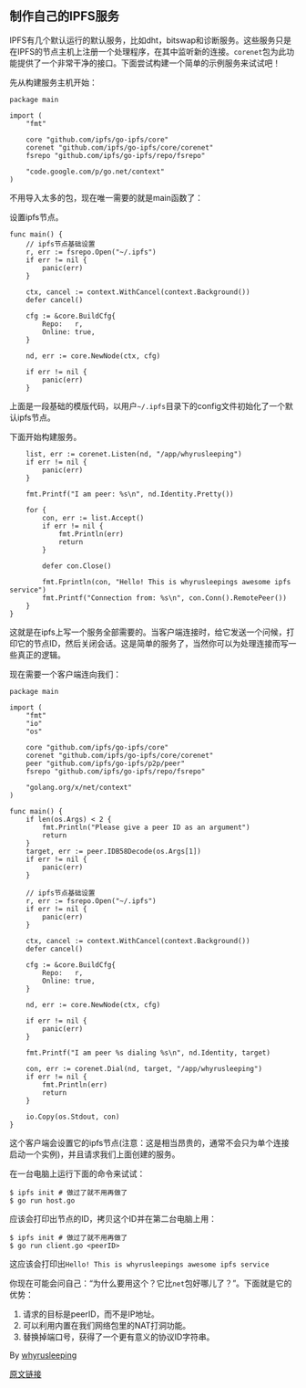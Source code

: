 ## 制作自己的IPFS服务

IPFS有几个默认运行的默认服务，比如dht，bitswap和诊断服务。这些服务只是在IPFS的节点主机上注册一个处理程序，在其中监听新的连接。`corenet`包为此功能提供了一个非常干净的接口。下面尝试构建一个简单的示例服务来试试吧！

先从构建服务主机开始：

```
package main

import (
	"fmt"

	core "github.com/ipfs/go-ipfs/core"
	corenet "github.com/ipfs/go-ipfs/core/corenet"
	fsrepo "github.com/ipfs/go-ipfs/repo/fsrepo"

	"code.google.com/p/go.net/context"
)
```

不用导入太多的包，现在唯一需要的就是main函数了：

设置ipfs节点。

```
func main() {
	// ipfs节点基础设置
	r, err := fsrepo.Open("~/.ipfs")
	if err != nil {
		panic(err)
	}

	ctx, cancel := context.WithCancel(context.Background())
	defer cancel()

	cfg := &core.BuildCfg{
		Repo:   r,
		Online: true,
	}

	nd, err := core.NewNode(ctx, cfg)

	if err != nil {
		panic(err)
	}
```

上面是一段基础的模版代码，以用户`~/.ipfs`目录下的config文件初始化了一个默认ipfs节点。

下面开始构建服务。

```
	list, err := corenet.Listen(nd, "/app/whyrusleeping")
	if err != nil {
		panic(err)
	}

	fmt.Printf("I am peer: %s\n", nd.Identity.Pretty())

	for {
		con, err := list.Accept()
		if err != nil {
			fmt.Println(err)
			return
		}

		defer con.Close()

		fmt.Fprintln(con, "Hello! This is whyrusleepings awesome ipfs service")
		fmt.Printf("Connection from: %s\n", con.Conn().RemotePeer())
	}
}
```

这就是在ipfs上写一个服务全部需要的。当客户端连接时，给它发送一个问候，打印它的节点ID，然后关闭会话。这是简单的服务了，当然你可以为处理连接而写一些真正的逻辑。

现在需要一个客户端连向我们：

```
package main

import (
	"fmt"
	"io"
	"os"

	core "github.com/ipfs/go-ipfs/core"
	corenet "github.com/ipfs/go-ipfs/core/corenet"
	peer "github.com/ipfs/go-ipfs/p2p/peer"
	fsrepo "github.com/ipfs/go-ipfs/repo/fsrepo"

	"golang.org/x/net/context"
)

func main() {
	if len(os.Args) < 2 {
		fmt.Println("Please give a peer ID as an argument")
		return
	}
	target, err := peer.IDB58Decode(os.Args[1])
	if err != nil {
		panic(err)
	}

	// ipfs节点基础设置
	r, err := fsrepo.Open("~/.ipfs")
	if err != nil {
		panic(err)
	}

	ctx, cancel := context.WithCancel(context.Background())
	defer cancel()

	cfg := &core.BuildCfg{
		Repo:   r,
		Online: true,
	}

	nd, err := core.NewNode(ctx, cfg)

	if err != nil {
		panic(err)
	}

	fmt.Printf("I am peer %s dialing %s\n", nd.Identity, target)

	con, err := corenet.Dial(nd, target, "/app/whyrusleeping")
	if err != nil {
		fmt.Println(err)
		return
	}

	io.Copy(os.Stdout, con)
}
```

这个客户端会设置它的ipfs节点(注意：这是相当昂贵的，通常不会只为单个连接启动一个实例)，并且请求我们上面创建的服务。

在一台电脑上运行下面的命令来试试：

```
$ ipfs init # 做过了就不用再做了
$ go run host.go
```

应该会打印出节点的ID，拷贝这个ID并在第二台电脑上用：

```
$ ipfs init # 做过了就不用再做了
$ go run client.go <peerID>
```

这应该会打印出`Hello! This is whyrusleepings awesome ipfs service`

你现在可能会问自己：“为什么要用这个？它比`net`包好哪儿了？”。下面就是它的优势：

1. 请求的目标是peerID，而不是IP地址。
2. 可以利用内置在我们网络包里的NAT打洞功能。
3. 替换掉端口号，获得了一个更有意义的协议ID字符串。

By [whyrusleeping](http://github.com/whyrusleeping)

[原文链接](https://ipfs.io/ipfs/QmNZiPk974vDsPmQii3YbrMKfi12KTSNM7XMiYyiea4VYZ/example#/ipfs/QmRFTtbyEp3UaT67ByYW299Suw7HKKnWK6NJMdNFzDjYdX/api/service/readme.md)